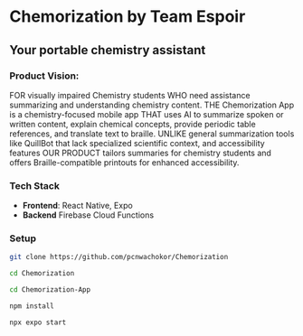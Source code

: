 # Chemorization by Team Espoir

## Your portable chemistry assistant

### Product Vision:
FOR visually impaired Chemistry students WHO need assistance summarizing and understanding chemistry content.
THE Chemorization App is a chemistry-focused mobile app
THAT uses AI to summarize spoken or written content, explain chemical concepts, provide periodic table references, and translate text to braille.
UNLIKE general summarization tools like QuillBot that lack specialized scientific context, and accessibility features
OUR PRODUCT tailors summaries for chemistry students and offers Braille-compatible printouts for enhanced accessibility.


### Tech Stack
- **Frontend**: React Native, Expo
- **Backend** Firebase Cloud Functions

### Setup
```sh
git clone https://github.com/pcnwachokor/Chemorization

cd Chemorization

cd Chemorization-App

npm install

npx expo start 
